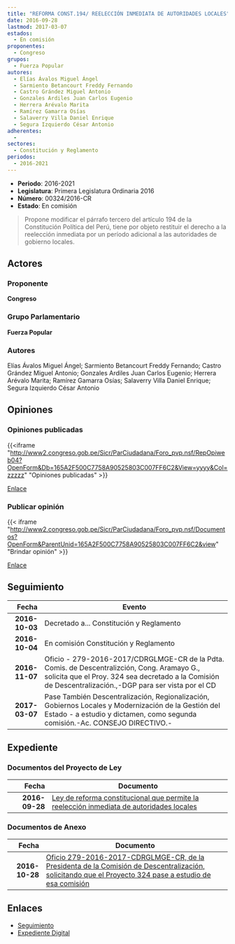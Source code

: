 ```yaml
---
title: "REFORMA CONST.194/ REELECCIÓN INMEDIATA DE AUTORIDADES LOCALES"
date: 2016-09-28
lastmod: 2017-03-07
estados: 
  - En comisión
proponentes: 
  - Congreso
grupos: 
  - Fuerza Popular
autores: 
  - Elías Ávalos Miguel Ángel
  - Sarmiento Betancourt Freddy Fernando
  - Castro Grández Miguel Antonio
  - Gonzales Ardiles Juan Carlos Eugenio
  - Herrera Arévalo Marita
  - Ramírez Gamarra Osías
  - Salaverry Villa Daniel Enrique
  - Segura Izquierdo César Antonio
adherentes: 
  - 
sectores: 
  - Constitución y Reglamento
periodos: 
  - 2016-2021
---
```


- **Periodo**: 2016-2021
- **Legislatura**: Primera Legislatura Ordinaria 2016
- **Número**: 00324/2016-CR
- **Estado**: En comisión

> Propone modificar el párrafo tercero del artículo 194 de la Constitución Política del Perú, tiene por objeto restituir el derecho a la reelección inmediata por un período adicional a las autoridades de gobierno locales.


## Actores

### Proponente

**Congreso**

### Grupo Parlamentario

**Fuerza Popular**

### Autores

Elías Ávalos Miguel Ángel; Sarmiento Betancourt Freddy Fernando; Castro Grández Miguel Antonio; Gonzales Ardiles Juan Carlos Eugenio; Herrera Arévalo Marita; Ramírez Gamarra Osías; Salaverry Villa Daniel Enrique; Segura Izquierdo César Antonio


## Opiniones

### Opiniones publicadas

{{<iframe "http://www2.congreso.gob.pe/Sicr/ParCiudadana/Foro_pvp.nsf/RepOpiweb04?OpenForm&Db=165A2F500C7758A90525803C007FF6C2&View=yyyy&Col=zzzzz" "Opiniones publicadas" >}}

[Enlace](http://www2.congreso.gob.pe/Sicr/ParCiudadana/Foro_pvp.nsf/RepOpiweb04?OpenForm&Db=165A2F500C7758A90525803C007FF6C2&View=yyyy&Col=zzzzz)
### Publicar opinión

{{< iframe "http://www2.congreso.gob.pe/Sicr/ParCiudadana/Foro_pvp.nsf/Documentos?OpenForm&ParentUnid=165A2F500C7758A90525803C007FF6C2&view" "Brindar opinión" >}}

[Enlace](http://www2.congreso.gob.pe/Sicr/ParCiudadana/Foro_pvp.nsf/Documentos?OpenForm&ParentUnid=165A2F500C7758A90525803C007FF6C2&view)

## Seguimiento

| Fecha | Evento |
|------:|--------|
| **2016-10-03** | Decretado a... Constitución y Reglamento|
| **2016-10-04** | En comisión Constitución y Reglamento|
| **2016-11-07** | Oficio - 279-2016-2017/CDRGLMGE-CR de la Pdta. Comis. de Descentralizción, Cong. Aramayo G., solicita que el Proy. 324 sea decretado a la Comisión de Descentralización.,-DGP para ser vista por el CD|
| **2017-03-07** | Pase También Descentralización, Regionalización, Gobiernos Locales y Modernización de la Gestión del Estado - a estudio y dictamen, como segunda comisión.-Ac. CONSEJO DIRECTIVO.-|


## Expediente


### Documentos del Proyecto de Ley

| Fecha | Documento |
|------:|--------|
| **2016-09-28** | [Ley de reforma constitucional que permite la reelección inmediata de autoridades locales](http://www.leyes.congreso.gob.pe/Documentos/2016_2021/Proyectos_de_Ley_y_de_Resoluciones_Legislativas/PL0032420160928..pdf) |

### Documentos de Anexo

| Fecha | Documento |
|------:|--------|
| **2016-10-28** | [Oficio 279-2016-2017-CDRGLMGE-CR, de la Presidenta de la Comisión de Descentralización, solicitando que el Proyecto 324 pase a estudio de esa comisión](http://www.leyes.congreso.gob.pe/Documentos/2016_2021/Oficios/Comisiones_Ordinarias/OFICIO-279-2016-2017-CDRGLMGE-CR.pdf) |

## Enlaces 

- [Seguimiento](http://www2.congreso.gob.pe/Sicr/TraDocEstProc/CLProLey2016.nsf/f7fff46988ca05b1052578e100829cc7/9fe9c5751d51cd660525803c00734bba?OpenDocument)
- [Expediente Digital](http://www2.congreso.gob.pe/Sicr/TraDocEstProc/CLProLey2016.nsf/f7fff46988ca05b1052578e100829cc7/9fe9c5751d51cd660525803c00734bba?OpenDocument&Click=05257FB7005EB655.eb71d0cf91d8294e05256cdf006b5706/$Body/0.1C6C)
